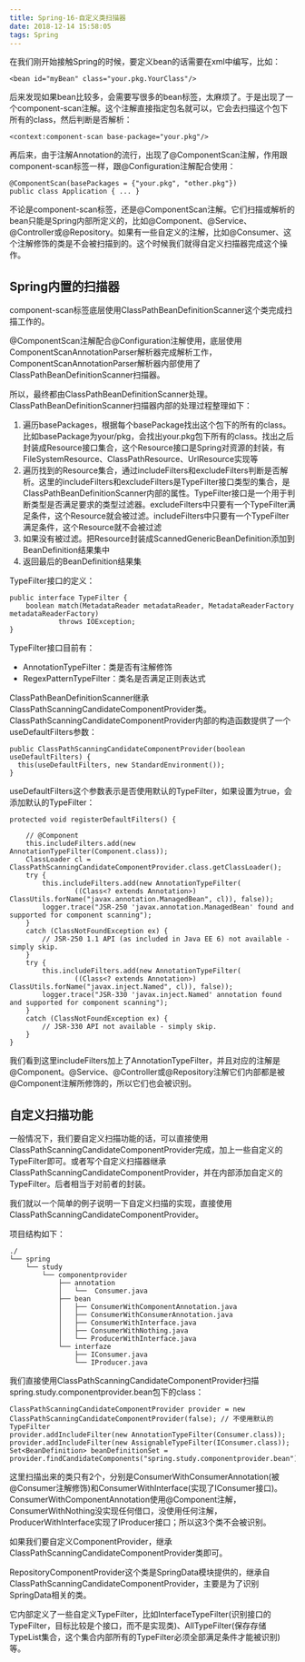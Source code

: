 ```yaml
---
title: Spring-16-自定义类扫描器
date: 2018-12-14 15:58:05
tags: Spring
---
```


在我们刚开始接触Spring的时候，要定义bean的话需要在xml中编写，比如：

```
<bean id="myBean" class="your.pkg.YourClass"/>
```

后来发现如果bean比较多，会需要写很多的bean标签，太麻烦了。于是出现了一个component-scan注解。这个注解直接指定包名就可以，它会去扫描这个包下所有的class，然后判断是否解析：

```
<context:component-scan base-package="your.pkg"/>
```

再后来，由于注解Annotation的流行，出现了@ComponentScan注解，作用跟component-scan标签一样，跟@Configuration注解配合使用：

```
@ComponentScan(basePackages = {"your.pkg", "other.pkg"})
public class Application { ... }
```

不论是component-scan标签，还是@ComponentScan注解。它们扫描或解析的bean只能是Spring内部所定义的，比如@Component、@Service、@Controller或@Repository。如果有一些自定义的注解，比如@Consumer、这个注解修饰的类是不会被扫描到的。这个时候我们就得自定义扫描器完成这个操作。

## Spring内置的扫描器
component-scan标签底层使用ClassPathBeanDefinitionScanner这个类完成扫描工作的。

@ComponentScan注解配合@Configuration注解使用，底层使用ComponentScanAnnotationParser解析器完成解析工作，ComponentScanAnnotationParser解析器内部使用了ClassPathBeanDefinitionScanner扫描器。

所以，最终都由ClassPathBeanDefinitionScanner处理。ClassPathBeanDefinitionScanner扫描器内部的处理过程整理如下：

1. 遍历basePackages，根据每个basePackage找出这个包下的所有的class。比如basePackage为your/pkg，会找出your.pkg包下所有的class。找出之后封装成Resource接口集合，这个Resource接口是Spring对资源的封装，有FileSystemResource、ClassPathResource、UrlResource实现等
1. 遍历找到的Resource集合，通过includeFilters和excludeFilters判断是否解析。这里的includeFilters和excludeFilters是TypeFilter接口类型的集合，是ClassPathBeanDefinitionScanner内部的属性。TypeFilter接口是一个用于判断类型是否满足要求的类型过滤器。excludeFilters中只要有一个TypeFilter满足条件，这个Resource就会被过滤。includeFilters中只要有一个TypeFilter满足条件，这个Resource就不会被过滤
1. 如果没有被过滤。把Resource封装成ScannedGenericBeanDefinition添加到BeanDefinition结果集中
1. 返回最后的BeanDefinition结果集

TypeFilter接口的定义：


```
public interface TypeFilter {
	boolean match(MetadataReader metadataReader, MetadataReaderFactory metadataReaderFactory)
			throws IOException;
}
```

TypeFilter接口目前有：
- AnnotationTypeFilter：类是否有注解修饰
- RegexPatternTypeFilter：类名是否满足正则表达式

ClassPathBeanDefinitionScanner继承ClassPathScanningCandidateComponentProvider类。ClassPathScanningCandidateComponentProvider内部的构造函数提供了一个useDefaultFilters参数：


```
public ClassPathScanningCandidateComponentProvider(boolean useDefaultFilters) {
  this(useDefaultFilters, new StandardEnvironment());
}
```

useDefaultFilters这个参数表示是否使用默认的TypeFilter，如果设置为true，会添加默认的TypeFilter：
```
protected void registerDefaultFilters() {

    // @Component
	this.includeFilters.add(new AnnotationTypeFilter(Component.class));
	ClassLoader cl = ClassPathScanningCandidateComponentProvider.class.getClassLoader();
	try {
		this.includeFilters.add(new AnnotationTypeFilter(
				((Class<? extends Annotation>) ClassUtils.forName("javax.annotation.ManagedBean", cl)), false));
		logger.trace("JSR-250 'javax.annotation.ManagedBean' found and supported for component scanning");
	}
	catch (ClassNotFoundException ex) {
		// JSR-250 1.1 API (as included in Java EE 6) not available - simply skip.
	}
	try {
		this.includeFilters.add(new AnnotationTypeFilter(
				((Class<? extends Annotation>) ClassUtils.forName("javax.inject.Named", cl)), false));
		logger.trace("JSR-330 'javax.inject.Named' annotation found and supported for component scanning");
	}
	catch (ClassNotFoundException ex) {
		// JSR-330 API not available - simply skip.
	}
}
```
我们看到这里includeFilters加上了AnnotationTypeFilter，并且对应的注解是@Component。@Service、@Controller或@Repository注解它们内部都是被@Component注解所修饰的，所以它们也会被识别。

## 自定义扫描功能
一般情况下，我们要自定义扫描功能的话，可以直接使用ClassPathScanningCandidateComponentProvider完成，加上一些自定义的TypeFilter即可。或者写个自定义扫描器继承ClassPathScanningCandidateComponentProvider，并在内部添加自定义的TypeFilter。后者相当于对前者的封装。

我们就以一个简单的例子说明一下自定义扫描的实现，直接使用ClassPathScanningCandidateComponentProvider。

项目结构如下：


```
./
└── spring
    └── study
        └── componentprovider
            ├── annotation
            │   └──  Consumer.java
            ├── bean
            │   ├── ConsumerWithComponentAnnotation.java
            │   ├── ConsumerWithConsumerAnnotation.java
            │   ├── ConsumerWithInterface.java
            │   ├── ConsumerWithNothing.java
            │   └── ProducerWithInterface.java
            └── interfaze
                ├── IConsumer.java
                └── IProducer.java
```

我们直接使用ClassPathScanningCandidateComponentProvider扫描spring.study.componentprovider.bean包下的class：


```
ClassPathScanningCandidateComponentProvider provider = new ClassPathScanningCandidateComponentProvider(false); // 不使用默认的TypeFilter
provider.addIncludeFilter(new AnnotationTypeFilter(Consumer.class));
provider.addIncludeFilter(new AssignableTypeFilter(IConsumer.class));
Set<BeanDefinition> beanDefinitionSet = provider.findCandidateComponents("spring.study.componentprovider.bean");
```

这里扫描出来的类只有2个，分别是ConsumerWithConsumerAnnotation(被@Consumer注解修饰)和ConsumerWithInterface(实现了IConsumer接口)。ConsumerWithComponentAnnotation使用@Component注解，ConsumerWithNothing没实现任何借口，没使用任何注解，ProducerWithInterface实现了IProducer接口；所以这3个类不会被识别。

如果我们要自定义ComponentProvider，继承ClassPathScanningCandidateComponentProvider类即可。

RepositoryComponentProvider这个类是SpringData模块提供的，继承自ClassPathScanningCandidateComponentProvider，主要是为了识别SpringData相关的类。

它内部定义了一些自定义TypeFilter，比如InterfaceTypeFilter(识别接口的TypeFilter，目标比较是个接口，而不是实现类)、AllTypeFilter(保存存储TypeList集合，这个集合内部所有的TypeFilter必须全部满足条件才能被识别)等。